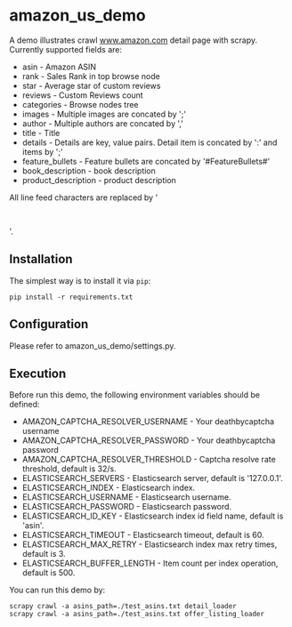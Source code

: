 amazon_us_demo
=====================

A demo illustrates crawl www.amazon.com detail page with scrapy. Currently supported fields are:
* asin - Amazon ASIN
* rank - Sales Rank in top browse node
* star - Average star of custom reviews
* reviews - Custom Reviews count
* categories - Browse nodes tree
* images - Multiple images are concated by ';'
* author - Multiple authors are concated by ','
* title - Title
* details - Details are key, value pairs. Detail item is concated by ':' and items by ';'
* feature_bullets - Feature bullets are concated by '#FeatureBullets#'
* book_description - book description
* product_description - product description

All line feed characters are replaced by '<pre><br /></pre>'.


Installation
-------------

The simplest way is to install it via `pip`:

    pip install -r requirements.txt


Configuration
-------------

Please refer to amazon_us_demo/settings.py.


Execution
-------------

Before run this demo, the following environment variables should be defined:
* AMAZON_CAPTCHA_RESOLVER_USERNAME - Your deathbycaptcha username
* AMAZON_CAPTCHA_RESOLVER_PASSWORD - Your deathbycaptcha password
* AMAZON_CAPTCHA_RESOLVER_THRESHOLD - Captcha resolve rate threshold, default is 32/s.
* ELASTICSEARCH_SERVERS - Elasticsearch server, default is '127.0.0.1'.
* ELASTICSEARCH_INDEX - Elasticsearch index.
* ELASTICSEARCH_USERNAME - Elasticsearch username.
* ELASTICSEARCH_PASSWORD - Elasticsearch password.
* ELASTICSEARCH_ID_KEY - Elasticsearch index id field name, default is 'asin'.
* ELASTICSEARCH_TIMEOUT - Elasticsearch timeout, default is 60.
* ELASTICSEARCH_MAX_RETRY - Elasticsearch index max retry times, default is 3.
* ELASTICSEARCH_BUFFER_LENGTH - Item count per index operation, default is 500.

You can run this demo by:

    scrapy crawl -a asins_path=./test_asins.txt detail_loader
    scrapy crawl -a asins_path=./test_asins.txt offer_listing_loader
